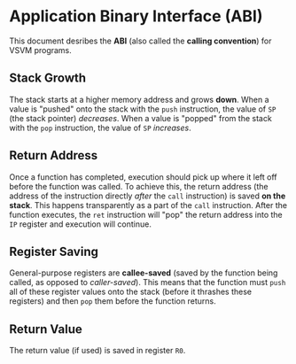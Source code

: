 # Application Binary Interface (ABI)

This document desribes the **ABI** (also called the **calling convention**) for VSVM programs.

## Stack Growth

The stack starts at a higher memory address and grows **down**. When a value is "pushed" onto the stack with the `push` instruction, the value of `SP` (the stack pointer) *decreases*. When a value is "popped" from the stack with the `pop` instruction, the value of `SP` *increases*.

## Return Address

Once a function has completed, execution should pick up where it left off before the function was called. To achieve this, the return address (the address of the instruction directly *after* the `call` instruction) is saved **on the stack**. This happens transparently as a part of the `call` instruction. After the function executes, the `ret` instruction will "pop" the return address into the `IP` register and execution will continue.

## Register Saving

General-purpose registers are **callee-saved** (saved by the function being called, as opposed to *caller-saved*). This means that the function must `push` all of these register values onto the stack (before it thrashes these registers) and then `pop` them before the function returns.

## Return Value

The return value (if used) is saved in register `R0`.
